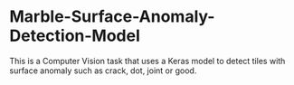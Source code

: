 # Marble-Surface-Anomaly-Detection-Model
This is a Computer Vision task that uses a Keras model to detect tiles with surface anomaly such as crack, dot, joint or good.   
